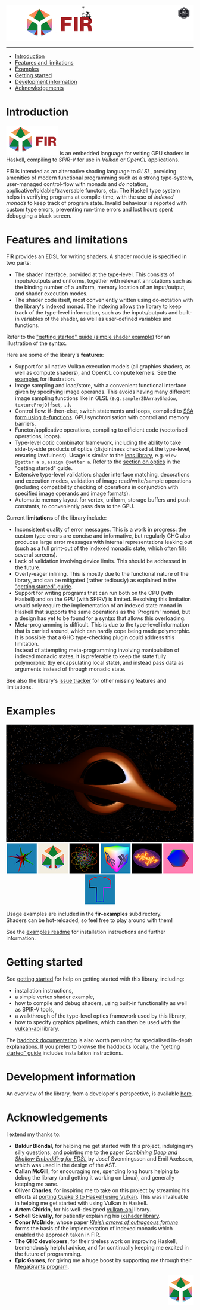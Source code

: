 
![FIR](img/banner.png)

---

* [Introduction](#introduction)
* [Features and limitations](#features)
* [Examples](#examples)
* [Getting started](#getting-started)
* [Development information](#dev)
* [Acknowledgements](#acknowledgements)

<a name="introduction"></a>
# Introduction
<img src="img/FIR_logo_small.svg" alt="FIR (logo)"> is an embedded language for writing GPU shaders in Haskell, compiling to *SPIR-V* for use in *Vulkan* or *OpenCL* applications.

FIR is intended as an alternative shading language to *GLSL*, providing amenities of modern functional programming such as a strong type-system, user-managed control-flow with monads and *do* notation, applicative/foldable/traversable functors, etc.
The Haskell type system helps in verifying programs at compile-time, with the use of *indexed monads* to keep track of program state. Invalid behaviour is reported with custom type errors, preventing run-time errors and lost hours spent debugging a black screen.

<a name="features"></a>
# Features and limitations

FIR provides an EDSL for writing shaders. A shader module is specified in two parts:

  * The shader interface, provided at the type-level.
    This consists of inputs/outputs and uniforms, together with relevant annotations such as the binding number of a uniform, memory location of an input/output, and shader execution modes.
  * The shader code itself, most conveniently written using do-notation with the library's indexed monad.
    The indexing allows the library to keep track of the type-level information, such as the inputs/outputs and built-in variables of the shader, as well as user-defined variables and functions.

Refer to the ["getting started" guide (simple shader example)](getting_started.md#simple-shader) for an illustration of the syntax.    

Here are some of the library's __features__:

  * Support for all native Vulkan execution models (all graphics shaders, as well as compute shaders), and OpenCL compute kernels. See the [examples](#examples) for illustration.
  * Image sampling and load/store, with a convenient functional interface given by specifying image operands. This avoids having many different image sampling functions like in GLSL (e.g. `sampler2DArrayShadow`, `textureProjOffset`, ...).
  * Control flow: if-then-else, switch statements and loops, compiled to [SSA form using ϕ-functions](https://en.wikipedia.org/wiki/Static_single_assignment_form). GPU synchronisation with control and memory barriers.
  * Functor/applicative operations, compiling to efficient code (vectorised operations, loops).
  * Type-level optic combinator framework, including the ability to take side-by-side products of optics (disjointness checked at the type-level, ensuring lawfulness). Usage is similar to the [lens library](http://hackage.haskell.org/package/lens), e.g. `view @getter a s`, `assign @setter a`. Refer to the [section on optics](getting_started.md#optics) in the "getting started" guide.
  * Extensive type-level validation: shader interface matching, decorations and execution modes, validation of image read/write/sample operations (including compatibility checking of operations in conjunction with specified image operands and image formats).
  * Automatic memory layout for vertex, uniform, storage buffers and push constants, to conveniently pass data to the GPU.

Current __limitations__ of the library include:

  * Inconsistent quality of error messages. This is a work in progress: the custom type errors are concise and informative, but regularly GHC also produces large error messages with internal representations leaking out (such as a full print-out of the indexed monadic state, which often fills several screens).
  * Lack of validation involving device limits. This should be addressed in the future.
  * Overly-eager inlining. This is mostly due to the functional nature of the library, and can be mitigated (rather tediously) as explained in the ["getting started" guide](getting_started.md#inlining).
  * Support for writing programs that can run both on the CPU (with Haskell) and on the GPU (with SPIRV) is limited.
  Resolving this limitation would only require the implementation of an indexed state monad in Haskell that supports the same operations as the 'Program' monad,
  but a design has yet to be found for a syntax that allows this overloading.
  * Meta-programming is difficult. This is due to the type-level information that is carried around, which can hardly cope being made polymorphic.
  It is possible that a GHC type-checking plugin could address this limitation.    
  Instead of attempting meta-programming involving manipulation of indexed monadic states,
  it is preferable to keep the state fully polymorphic (by encapsulating local state),
  and instead pass data as arguments instead of through monadic state.

See also the library's [issue tracker](https://gitlab.com/sheaf/fir/issues) for other missing features and limitations.

<a name="examples"></a>
# Examples

<div align="center">
<a href="img/kerr_large.png"><img src="img/kerr.png" alt="Kerr space-time"></a> <br>
<a href="fir-examples/readme.md#fullpipeline"><img src="img/full_pipeline_small.png" alt="Full graphics pipeline"></a> <a href="fir-examples/readme.md#logo"><img src="img/logo_small.png" alt="FIR logo (compute shader)"></a> <a href="fir-examples/readme.md#hopf"><img src="img/hopf_small.png" alt="Hopf fibration"></a> <a href="fir-examples/readme.md#texture"><img src="img/texture_small.png" alt="Texture sampling"></a> <a href="fir-examples/readme.md#julia"><img src="img/julia_small.png" alt="Julia set"></a> <a href="fir-examples/readme.md#offscreen"><img src="img/offscreen_small.png" alt="Offscreen rendering"></a> <a href="fir-examples/readme.md#bezier"><img src="img/bezier_small.png" alt="Bézier curves"></a> 
</div>

Usage examples are included in the **fir-examples** subdirectory.     
Shaders can be hot-reloaded, so feel free to play around with them!    

See the [examples readme](fir-examples/readme.md) for installation instructions and further information.


<a name="getting-started"></a>
# Getting started

See [getting started](getting_started.md) for help on getting started with this library, including:
  * installation instructions,
  * a simple vertex shader example,
  * how to compile and debug shaders, using built-in functionality as well as SPIR-V tools,
  * a walkthrough of the type-level optics framework used by this library,
  * how to specify graphics pipelines, which can then be used with the [vulkan-api](https://github.com/achirkin/vulkan) library.

The [haddock documentation](https://sheaf.gitlab.io/fir/) is also worth perusing for specialised in-depth explanations.
If you prefer to browse the haddocks locally, the ["getting started" guide](getting_started.md#docs) includes installation instructions.

<a name="dev"></a>
# Development information

An overview of the library, from a developer's perspective, is available [here](dev_info.md).

<a name="acknowledgements"></a>
# Acknowledgements

I extend my thanks to:
* **Baldur Blöndal**, for helping me get started with this project, indulging my silly questions, and pointing me to the paper [*Combining Deep and Shallow Embedding for EDSL*](http://www.cse.chalmers.se/~josefs/publications/TFP12.pdf) by Josef Svenningsson and Emil Axelsson, which was used in the design of the AST.
* **Callan McGill**, for encouraging me, spending long hours helping to debug the library (and getting it working on Linux), and generally keeping me sane.
* **Oliver Charles**, for inspiring me to take on this project by streaming his efforts at [porting Quake 3 to Haskell using Vulkan](https://github.com/ocharles/zero-to-quake-3). This was invaluable in helping me get started with using Vulkan in Haskell.
* **Artem Chirkin**, for his well-designed [vulkan-api](https://github.com/achirkin/vulkan) library.
* **Schell Scivally**, for patiently explaining his [ixshader library](https://hackage.haskell.org/package/ixshader).
* **Conor McBride**, whose paper [*Kleisli arrows of outrageous fortune*](https://personal.cis.strath.ac.uk/conor.mcbride/Kleisli.pdf) forms the basis of the implementation of indexed monads which enabled the approach taken in FIR.
* **The GHC developers**, for their tireless work on improving Haskell, tremendously helpful advice, and for continually keeping me excited in the future of programming.
* **Epic Games**, for giving me a huge boost by supporting me through their [MegaGrants program](https://www.unrealengine.com/megagrants).

<img src="img/FIR_icon.svg" align="right" align="top">
<br>
